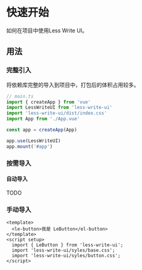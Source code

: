 # 快速开始

如何在项目中使用Less Write UI。

## 用法

### 完整引入

将依赖库完整的导入到项目中，打包后的体积占用较多。

```ts
// main.ts
import { createApp } from 'vue'
import LessWriteUI from 'less-write-ui'
import 'less-write-ui/dist/index.css'
import App from './App.vue'

const app = createApp(App)

app.use(LessWriteUI)
app.mount('#app')
```

### 按需导入

#### 自动导入

TODO

### 手动导入

```vue
<template>
  <le-button>我是 LeButton</el-button>
</template>
<script setup>
  import { LeButton } from 'less-write-ui';
  import 'less-write-ui/syles/base.css';
  import 'less-write-ui/syles/button.css';
</script>
```

